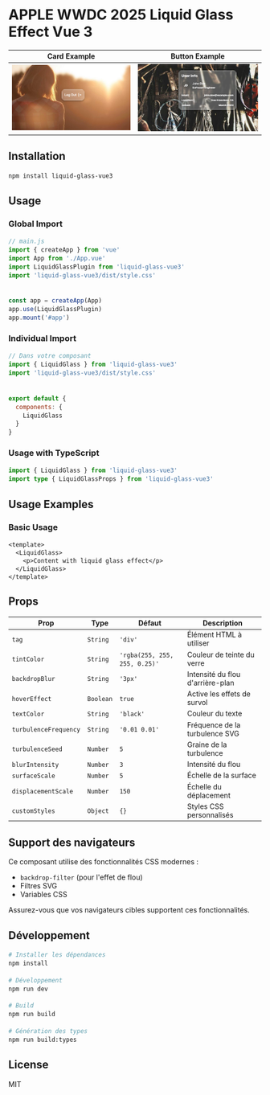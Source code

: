 # APPLE WWDC  2025 Liquid Glass Effect Vue 3

Card Example              |  Button Example
:-------------------------:|:-------------------------:
![](./assets/button-logout.png)  |  ![](./assets/user-card.png)

## Installation

```bash
npm install liquid-glass-vue3
```
## Usage

### Global Import

```javascript
// main.js
import { createApp } from 'vue'
import App from './App.vue'
import LiquidGlassPlugin from 'liquid-glass-vue3'
import 'liquid-glass-vue3/dist/style.css'


const app = createApp(App)
app.use(LiquidGlassPlugin)
app.mount('#app')
```

### Individual Import

```javascript
// Dans votre composant
import { LiquidGlass } from 'liquid-glass-vue3'
import 'liquid-glass-vue3/dist/style.css'


export default {
  components: {
    LiquidGlass
  }
}
```

### Usage with TypeScript

```typescript
import { LiquidGlass } from 'liquid-glass-vue3'
import type { LiquidGlassProps } from 'liquid-glass-vue3'
```

## Usage Examples

### Basic Usage

```vue
<template>
  <LiquidGlass>
    <p>Content with liquid glass effect</p>
  </LiquidGlass>
</template>
```

## Props

| Prop | Type | Défaut | Description |
|------|------|--------|-------------|
| `tag` | `String` | `'div'` | Élément HTML à utiliser |
| `tintColor` | `String` | `'rgba(255, 255, 255, 0.25)'` | Couleur de teinte du verre |
| `backdropBlur` | `String` | `'3px'` | Intensité du flou d'arrière-plan |
| `hoverEffect` | `Boolean` | `true` | Active les effets de survol |
| `textColor` | `String` | `'black'` | Couleur du texte |
| `turbulenceFrequency` | `String` | `'0.01 0.01'` | Fréquence de la turbulence SVG |
| `turbulenceSeed` | `Number` | `5` | Graine de la turbulence |
| `blurIntensity` | `Number` | `3` | Intensité du flou |
| `surfaceScale` | `Number` | `5` | Échelle de la surface |
| `displacementScale` | `Number` | `150` | Échelle du déplacement |
| `customStyles` | `Object` | `{}` | Styles CSS personnalisés |


## Support des navigateurs

Ce composant utilise des fonctionnalités CSS modernes :
- `backdrop-filter` (pour l'effet de flou)
- Filtres SVG
- Variables CSS

Assurez-vous que vos navigateurs cibles supportent ces fonctionnalités.

## Développement

```bash
# Installer les dépendances
npm install

# Développement
npm run dev

# Build
npm run build

# Génération des types
npm run build:types
```

## License

MIT